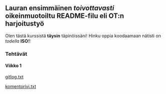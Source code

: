 ## Lauran ensimmäinen *toivottavasti* oikeinmuotoiltu README-filu eli OT:n harjoitustyö

Olen tästä kurssistä **täysin** täpinöissäni!
Hinku oppia koodaamaan nätisti on *todella* **ISO**!!

### Tehtävät

#### Viikko 1
[gitlog.txt](https://github.com/LauraACodes/ot-harjoitustyo/master/laskarit/viikko1/gitlog.txt)

[komentorivi.txt](https://github.com/LauraACodes/ot-harjoitustyo/master/laskarit/viikko1/komentorivi.txt)
